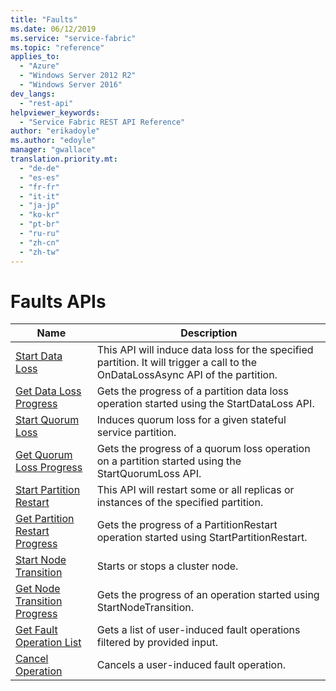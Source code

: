 ```yaml
---
title: "Faults"
ms.date: 06/12/2019
ms.service: "service-fabric"
ms.topic: "reference"
applies_to: 
  - "Azure"
  - "Windows Server 2012 R2"
  - "Windows Server 2016"
dev_langs: 
  - "rest-api"
helpviewer_keywords: 
  - "Service Fabric REST API Reference"
author: "erikadoyle"
ms.author: "edoyle"
manager: "gwallace"
translation.priority.mt: 
  - "de-de"
  - "es-es"
  - "fr-fr"
  - "it-it"
  - "ja-jp"
  - "ko-kr"
  - "pt-br"
  - "ru-ru"
  - "zh-cn"
  - "zh-tw"
---
```

# Faults APIs

| Name | Description |
| --- | --- |
| [Start Data Loss](sfclient-v65-api-startdataloss.md) | This API will induce data loss for the specified partition. It will trigger a call to the OnDataLossAsync API of the partition.<br/> |
| [Get Data Loss Progress](sfclient-v65-api-getdatalossprogress.md) | Gets the progress of a partition data loss operation started using the StartDataLoss API.<br/> |
| [Start Quorum Loss](sfclient-v65-api-startquorumloss.md) | Induces quorum loss for a given stateful service partition.<br/> |
| [Get Quorum Loss Progress](sfclient-v65-api-getquorumlossprogress.md) | Gets the progress of a quorum loss operation on a partition started using the StartQuorumLoss API.<br/> |
| [Start Partition Restart](sfclient-v65-api-startpartitionrestart.md) | This API will restart some or all replicas or instances of the specified partition.<br/> |
| [Get Partition Restart Progress](sfclient-v65-api-getpartitionrestartprogress.md) | Gets the progress of a PartitionRestart operation started using StartPartitionRestart.<br/> |
| [Start Node Transition](sfclient-v65-api-startnodetransition.md) | Starts or stops a cluster node.<br/> |
| [Get Node Transition Progress](sfclient-v65-api-getnodetransitionprogress.md) | Gets the progress of an operation started using StartNodeTransition.<br/> |
| [Get Fault Operation List](sfclient-v65-api-getfaultoperationlist.md) | Gets a list of user-induced fault operations filtered by provided input.<br/> |
| [Cancel Operation](sfclient-v65-api-canceloperation.md) | Cancels a user-induced fault operation.<br/> |


